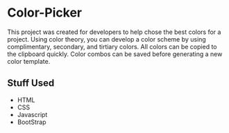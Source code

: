 # Color-Picker

This project was created for developers to help chose the best colors for a project.  Using color theory, you can develop a color scheme by using complimentary, secondary, and tirtiary colors.
All colors can be copied to the clipboard quickly.  Color combos can be saved before generating a new color template.

## Stuff Used
- HTML 
- CSS
- Javascript
- BootStrap